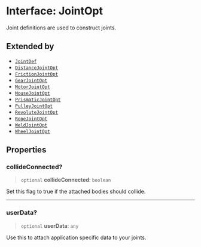 # Interface: JointOpt

Joint definitions are used to construct joints.

## Extended by

- [`JointDef`](JointDef)
- [`DistanceJointOpt`](DistanceJointOpt)
- [`FrictionJointOpt`](FrictionJointOpt)
- [`GearJointOpt`](GearJointOpt)
- [`MotorJointOpt`](MotorJointOpt)
- [`MouseJointOpt`](MouseJointOpt)
- [`PrismaticJointOpt`](PrismaticJointOpt)
- [`PulleyJointOpt`](PulleyJointOpt)
- [`RevoluteJointOpt`](RevoluteJointOpt)
- [`RopeJointOpt`](RopeJointOpt)
- [`WeldJointOpt`](WeldJointOpt)
- [`WheelJointOpt`](WheelJointOpt)

## Properties

### collideConnected?

> `optional` **collideConnected**: `boolean`

Set this flag to true if the attached bodies
should collide.

***

### userData?

> `optional` **userData**: `any`

Use this to attach application specific data to your joints.

